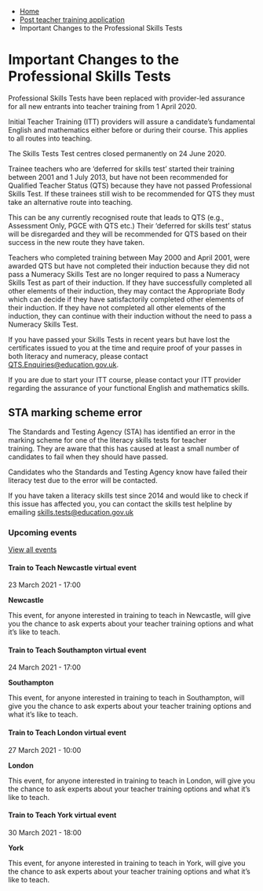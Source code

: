 *   [Home](/)
*   [Post teacher training application](/post-teacher-training-application)
*   Important Changes to the Professional Skills Tests

Important Changes to the Professional Skills Tests
==================================================

Professional Skills Tests have been replaced with provider-led assurance for all new entrants into teacher training from 1 April 2020.

Initial Teacher Training (ITT) providers will assure a candidate’s fundamental English and mathematics either before or during their course. This applies to all routes into teaching.

The Skills Tests Test centres closed permanently on 24 June 2020. 

Trainee teachers who are ‘deferred for skills test’ started their training between 2001 and 1 July 2013, but have not been recommended for Qualified Teacher Status (QTS) because they have not passed Professional Skills Test. If these trainees still wish to be recommended for QTS they must take an alternative route into teaching.

This can be any currently recognised route that leads to QTS (e.g., Assessment Only, PGCE with QTS etc.) Their ‘deferred for skills test’ status will be disregarded and they will be recommended for QTS based on their success in the new route they have taken.

Teachers who completed training between May 2000 and April 2001, were awarded QTS but have not completed their induction because they did not pass a Numeracy Skills Test are no longer required to pass a Numeracy Skills Test as part of their induction. If they have successfully completed all other elements of their induction, they may contact the Appropriate Body which can decide if they have satisfactorily completed other elements of their induction. If they have not completed all other elements of the induction, they can continue with their induction without the need to pass a Numeracy Skills Test.

If you have passed your Skills Tests in recent years but have lost the certificates issued to you at the time and require proof of your passes in both literacy and numeracy, please contact [QTS.Enquiries@education.gov.uk](mailto:QTS.Enquiries@education.gov.uk).

If you are due to start your ITT course, please contact your ITT provider regarding the assurance of your functional English and mathematics skills.  

STA marking scheme error
------------------------

The Standards and Testing Agency (STA) has identified an error in the marking scheme for one of the literacy skills tests for teacher training. They are aware that this has caused at least a small number of candidates to fail when they should have passed.

Candidates who the Standards and Testing Agency know have failed their literacy test due to the error will be contacted.

If you have taken a literacy skills test since 2014 and would like to check if this issue has affected you, you can contact the skills test helpline by emailing [skills.tests@education.gov.uk](mailto:skills.tests@education.gov.uk)

### Upcoming events

[View all events](/teaching-events)

[](/teaching-events/train-to-teach-events/train-to-teach-newcastle-virtual-event-230321)

#### Train to Teach Newcastle virtual event

23 March 2021 - 17:00

**Newcastle**

This event, for anyone interested in training to teach in Newcastle, will give you the chance to ask experts about your teacher training options and what it’s like to teach.

[](/teaching-events/train-to-teach-events/train-to-teach-southampton-virtual-event-240321)

#### Train to Teach Southampton virtual event

24 March 2021 - 17:00

**Southampton**

This event, for anyone interested in training to teach in Southampton, will give you the chance to ask experts about your teacher training options and what it’s like to teach.

[](/teaching-events/train-to-teach-events/train-to-teach-london-virtual-event-270321)

#### Train to Teach London virtual event

27 March 2021 - 10:00

**London**

This event, for anyone interested in training to teach in London, will give you the chance to ask experts about your teacher training options and what it’s like to teach.

[](/teaching-events/train-to-teach-events/train-to-teach-york-virtual-event-300321)

#### Train to Teach York virtual event

30 March 2021 - 18:00

**York**

This event, for anyone interested in training to teach in York, will give you the chance to ask experts about your teacher training options and what it’s like to teach.
